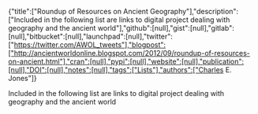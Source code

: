 {"title":["Roundup of Resources on Ancient Geography"],"description":["Included in the following list are links to digital project dealing with geography and the ancient world"],"github":[null],"gist":[null],"gitlab":[null],"bitbucket":[null],"launchpad":[null],"twitter":["https://twitter.com/AWOL_tweets"],"blogpost":["http://ancientworldonline.blogspot.com/2012/09/roundup-of-resources-on-ancient.html"],"cran":[null],"pypi":[null],"website":[null],"publication":[null],"DOI":[null],"notes":[null],"tags":["Lists"],"authors":["Charles E. Jones"]}

Included in the following list are links to digital project dealing with geography and the ancient world